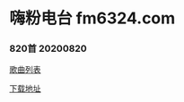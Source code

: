 # 嗨粉电台 fm6324.com
### 820首 20200820

[歌曲列表](嗨粉电台820首20200820.md) 
 
[下载地址](https://pan.baidu.com/s/1DBRXUfzUJVFq-xhfvpAJaA)
